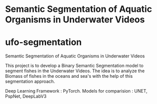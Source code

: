 # Semantic Segmentation of Aquatic Organisms in Underwater Videos
# ufo-segmentation
Semantic Segmentation of Aquatic Organisms in Underwater Videos

This project is to develop a Binary Semantic Segmentation model to segment fishes in the Underwater Videos.
The idea is to analyze the Biomass of fishes in the oceans and sea's with the help of this segmentation approach.

Deep Learning Framework : PyTorch.
Models for comparision : UNET, PspNet, DeepLabV3
